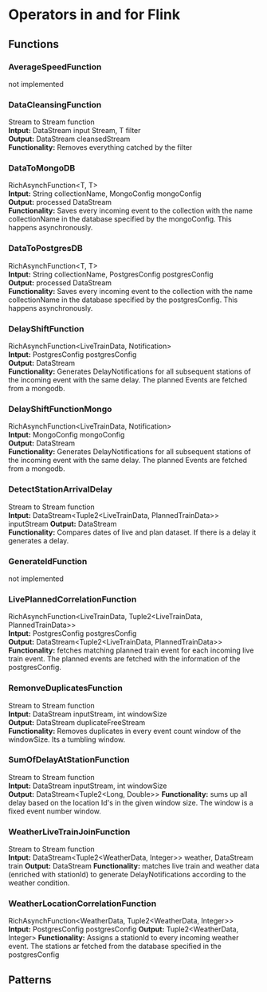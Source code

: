 # Operators in and for Flink

## Functions
### AverageSpeedFunction
not implemented

### DataCleansingFunction
Stream to Stream function  
**Intput:** DataStream<T> input Stream, T filter  
**Output:** DataStream<T> cleansedStream  
**Functionality:** Removes everything catched by the filter  

### DataToMongoDB<T extendsMessage> 
RichAsynchFunction<T, T>  
**Intput:** String collectionName, MongoConfig mongoConfig  
**Output:** processed DataStream  
**Functionality:** Saves every incoming event to the collection with the name collectionName in the database specified by the mongoConfig. This happens asynchronously. 

### DataToPostgresDB<T extendsMessage> 
RichAsynchFunction<T, T>  
**Intput:** String collectionName, PostgresConfig postgresConfig  
**Output:** processed DataStream  
**Functionality:** Saves every incoming event to the collection with the name collectionName in the database specified by the postgresConfig. This happens asynchronously. 

### DelayShiftFunction<LiveTrainData> 
RichAsynchFunction<LiveTrainData, Notification>  
**Intput:** PostgresConfig postgresConfig  
**Output:** DataStream<Notification>  
**Functionality:** Generates DelayNotifications for all subsequent stations of the incoming event with the same delay. The planned Events are fetched from a mongodb.

### DelayShiftFunctionMongo<LiveTrainData> 
RichAsynchFunction<LiveTrainData, Notification>  
**Intput:** MongoConfig mongoConfig  
**Output:** DataStream<Notification>  
**Functionality:** Generates DelayNotifications for all subsequent stations of the incoming event with the same delay. The planned Events are fetched from a mongodb.

### DetectStationArrivalDelay
Stream to Stream function  
**Intput:** DataStream<Tuple2<LiveTrainData, PlannedTrainData>> inputStream
**Output:** DataStream<Notification>  
**Functionality:** Compares dates of live and plan dataset. If there is a delay it generates a delay.

### GenerateIdFunction 
not implemented

### LivePlannedCorrelationFunction
RichAsynchFunction<LiveTrainData, Tuple2<LiveTrainData, PlannedTrainData>>  
**Intput:** PostgresConfig postgresConfig  
**Output:** DataStream<Tuple2<LiveTrainData, PlannedTrainData>>  
**Functionality:** fetches matching planned train event for each incoming live train event. The planned events are fetched with the information of the postgresConfig.

### RemonveDuplicatesFunction
Stream to Stream function   
**Intput:** DataStream<T> inputStream, int windowSize  
**Output:** DataStream<T> duplicateFreeStream  
**Functionality:** Removes duplicates in every event count window of the windowSize. Its a tumbling window.

### SumOfDelayAtStationFunction
Stream to Stream function   
**Intput:** DataStream<DelayNotification> inputStream, int windowSize  
**Output:** DataStream<Tuple2<Long, Double>>
**Functionality:** sums up all delay based on the location Id's in the given window size. The window is a fixed event number window.

### WeatherLiveTrainJoinFunction
Stream to Stream function   
**Intput:** DataStream<Tuple2<WeatherData, Integer>> weather, DataStream<LiveTrainData> train
**Output:** DataStream<Notification>
**Functionality:** matches live train and weather data (enriched with stationId) to generate DelayNotifications according to the weather condition.

### WeatherLocationCorrelationFunction
RichAsynchFunction<WeatherData, Tuple2<WeatherData, Integer>>  
**Intput:** PostgresConfig postgresConfig
**Output:** Tuple2<WeatherData, Integer>
**Functionality:** Assigns a stationId to every incoming weather event. The stations ar fetched from the database specified in the postgresConfig

## Patterns
